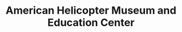 ---
layout: repo
title: "American Helicopter Museum and Education Center"
id: 15512
permalink: repos/15512/
---
